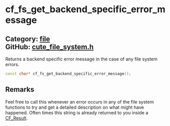 [](../header.md ':include')

# cf_fs_get_backend_specific_error_message

Category: [file](/api_reference?id=file)  
GitHub: [cute_file_system.h](https://github.com/RandyGaul/cute_framework/blob/master/include/cute_file_system.h)  
---

Returns a backend specific error message in the case of any file system errors.

```cpp
const char* cf_fs_get_backend_specific_error_message();
```

## Remarks

Feel free to call this whenever an error occurs in any of the file system functions to try and get a detailed description
on what might have happened. Often times this string is already returned to you inside a [CF_Result](/utility/cf_result.md).

